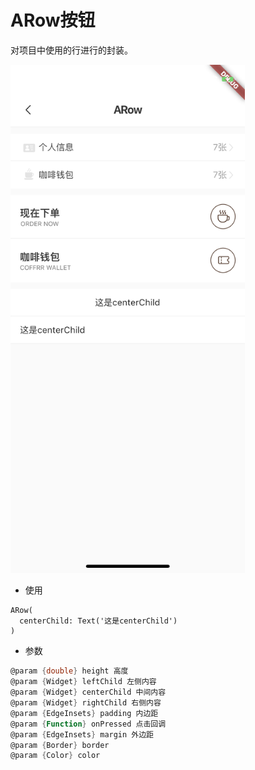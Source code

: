 <!--
 * @Author: meetqy
 * @since: 2019-09-02 15:23:17
 * @lastTime: 2019-09-18 10:53:30
 * @LastEditors: meetqy
 -->
# ARow按钮

对项目中使用的行进行的封装。

<img src="./arow.PNG" width="375"/>

- 使用

```
ARow(
  centerChild: Text('这是centerChild')
)
```

- 参数

```dart
@param {double} height 高度
@param {Widget} leftChild 左侧内容
@param {Widget} centerChild 中间内容
@param {Widget} rightChild 右侧内容
@param {EdgeInsets} padding 内边距
@param {Function} onPressed 点击回调
@param {EdgeInsets} margin 外边距
@param {Border} border 
@param {Color} color 
```